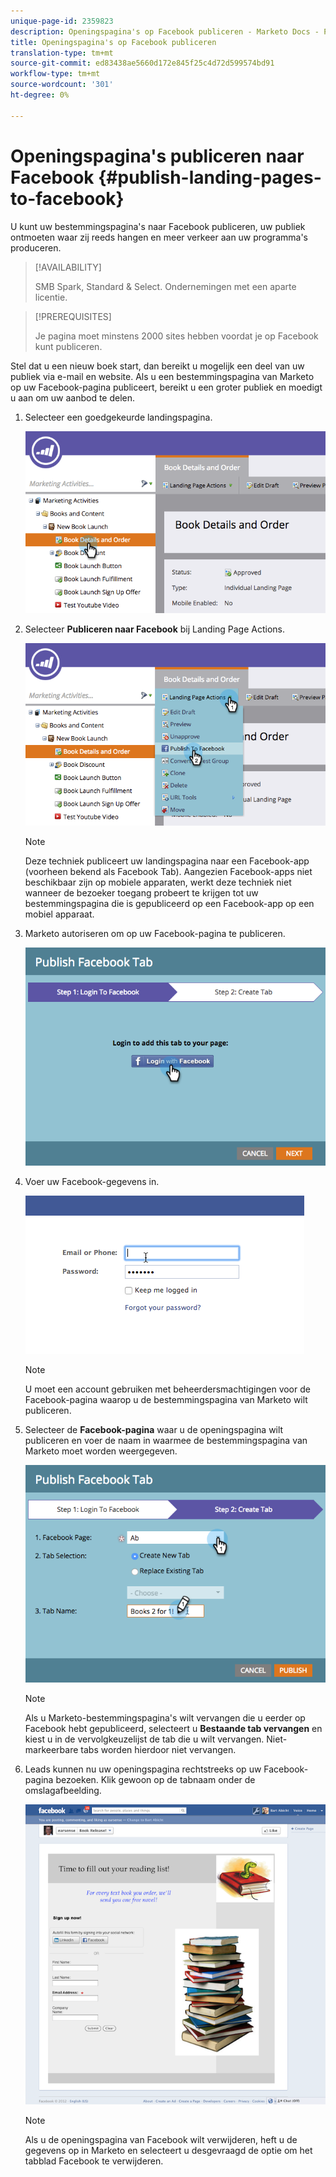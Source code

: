 ```yaml
---
unique-page-id: 2359823
description: Openingspagina's op Facebook publiceren - Marketo Docs - Productdocumentatie
title: Openingspagina's op Facebook publiceren
translation-type: tm+mt
source-git-commit: ed83438ae5660d172e845f25c4d72d599574bd91
workflow-type: tm+mt
source-wordcount: '301'
ht-degree: 0%

---
```



# Openingspagina&#39;s publiceren naar Facebook {#publish-landing-pages-to-facebook}

U kunt uw bestemmingspagina&#39;s naar Facebook publiceren, uw publiek ontmoeten waar zij reeds hangen en meer verkeer aan uw programma&#39;s produceren.

>[!AVAILABILITY]
>
>SMB Spark, Standard &amp; Select. Ondernemingen met een aparte licentie.

>[!PREREQUISITES]
>
>Je pagina moet minstens 2000 sites hebben voordat je op Facebook kunt publiceren.

Stel dat u een nieuw boek start, dan bereikt u mogelijk een deel van uw publiek via e-mail en website. Als u een bestemmingspagina van Marketo op uw Facebook-pagina publiceert, bereikt u een groter publiek en moedigt u aan om uw aanbod te delen.

1. Selecteer een goedgekeurde landingspagina.

   ![](assets/image2015-4-22-16-3a53-3a46.png)

1. Selecteer **Publiceren naar Facebook** bij Landing Page Actions.

   ![](assets/image2015-4-22-16-3a54-3a55.png)

   >[!NOTE]
   >
   >Deze techniek publiceert uw landingspagina naar een Facebook-app (voorheen bekend als Facebook Tab). Aangezien Facebook-apps niet beschikbaar zijn op mobiele apparaten, werkt deze techniek niet wanneer de bezoeker toegang probeert te krijgen tot uw bestemmingspagina die is gepubliceerd op een Facebook-app op een mobiel apparaat.

1. Marketo autoriseren om op uw Facebook-pagina te publiceren.

   ![](assets/image2015-4-22-18-3a27-3a14.png)

1. Voer uw Facebook-gegevens in.

   ![](assets/image2015-4-22-18-3a29-3a57.png)

   >[!NOTE]
   >
   >U moet een account gebruiken met beheerdersmachtigingen voor de Facebook-pagina waarop u de bestemmingspagina van Marketo wilt publiceren.

1. Selecteer de **Facebook-pagina** waar u de openingspagina wilt publiceren en voer de naam in waarmee de bestemmingspagina van Marketo moet worden weergegeven.

   ![](assets/image2015-4-22-18-3a31-3a39.png)

   >[!NOTE]
   >
   >Als u Marketo-bestemmingspagina&#39;s wilt vervangen die u eerder op Facebook hebt gepubliceerd, selecteert u **Bestaande tab vervangen** en kiest u in de vervolgkeuzelijst de tab die u wilt vervangen. Niet-markeerbare tabs worden hierdoor niet vervangen.

1. Leads kunnen nu uw openingspagina rechtstreeks op uw Facebook-pagina bezoeken. Klik gewoon op de tabnaam onder de omslagafbeelding.

   ![](assets/image2015-4-22-18-3a42-3a15.png)

   >[!NOTE]
   >
   >Als u de openingspagina van Facebook wilt verwijderen, heft u de gegevens op in Marketo en selecteert u desgevraagd de optie om het tabblad Facebook te verwijderen.
